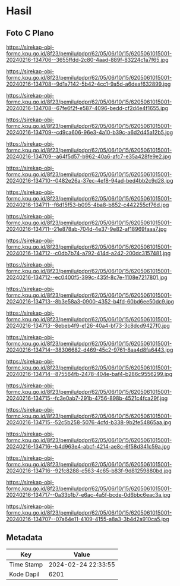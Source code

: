 # Hasil

## Foto C Plano

https://sirekap-obj-formc.kpu.go.id/8f23/pemilu/pdpr/62/05/06/10/15/6205061015001-20240216-134706--3655ffdd-2c80-4aad-889f-83224c1a7f65.jpg

https://sirekap-obj-formc.kpu.go.id/8f23/pemilu/pdpr/62/05/06/10/15/6205061015001-20240216-134708--9d1a7142-5b42-4cc1-9a5d-a6deaf632899.jpg

https://sirekap-obj-formc.kpu.go.id/8f23/pemilu/pdpr/62/05/06/10/15/6205061015001-20240216-134708--67fe6f2f-e587-4096-bedd-cf2d4e4f1655.jpg

https://sirekap-obj-formc.kpu.go.id/8f23/pemilu/pdpr/62/05/06/10/15/6205061015001-20240216-134709--cd9ca606-96e3-4a10-b39c-a6d2d45a12b5.jpg

https://sirekap-obj-formc.kpu.go.id/8f23/pemilu/pdpr/62/05/06/10/15/6205061015001-20240216-134709--a64f5d57-b962-40a6-afc7-e35a428fe9e2.jpg

https://sirekap-obj-formc.kpu.go.id/8f23/pemilu/pdpr/62/05/06/10/15/6205061015001-20240216-134710--0482e26a-37ec-4ef8-94ad-bed4bb2c9d28.jpg

https://sirekap-obj-formc.kpu.go.id/8f23/pemilu/pdpr/62/05/06/10/15/6205061015001-20240216-134711--f6d15f53-b095-4ba8-b852-c442255cf76d.jpg

https://sirekap-obj-formc.kpu.go.id/8f23/pemilu/pdpr/62/05/06/10/15/6205061015001-20240216-134711--21e878ab-704d-4e37-9e82-af18969faaa7.jpg

https://sirekap-obj-formc.kpu.go.id/8f23/pemilu/pdpr/62/05/06/10/15/6205061015001-20240216-134712--c0db7b74-a792-414d-a242-200dc3157481.jpg

https://sirekap-obj-formc.kpu.go.id/8f23/pemilu/pdpr/62/05/06/10/15/6205061015001-20240216-134712--ec0400f5-399c-435f-8c7e-1108e7217801.jpg

https://sirekap-obj-formc.kpu.go.id/8f23/pemilu/pdpr/62/05/06/10/15/6205061015001-20240216-134713--8b3e58a3-0900-4352-b4fd-60bd6ee50dc9.jpg

https://sirekap-obj-formc.kpu.go.id/8f23/pemilu/pdpr/62/05/06/10/15/6205061015001-20240216-134713--8ebeb4f9-e126-40a4-bf73-3c8dcd9427f0.jpg

https://sirekap-obj-formc.kpu.go.id/8f23/pemilu/pdpr/62/05/06/10/15/6205061015001-20240216-134714--38306682-d469-45c2-9761-8aa4d8fa6443.jpg

https://sirekap-obj-formc.kpu.go.id/8f23/pemilu/pdpr/62/05/06/10/15/6205061015001-20240216-134714--875564fb-2478-404e-baf4-b286c9556299.jpg

https://sirekap-obj-formc.kpu.go.id/8f23/pemilu/pdpr/62/05/06/10/15/6205061015001-20240216-134715--fc3e0ab7-291b-4756-898b-4521c4fca29f.jpg

https://sirekap-obj-formc.kpu.go.id/8f23/pemilu/pdpr/62/05/06/10/15/6205061015001-20240216-134715--52c5b258-5076-4cfd-b338-9b2fe54865aa.jpg

https://sirekap-obj-formc.kpu.go.id/8f23/pemilu/pdpr/62/05/06/10/15/6205061015001-20240216-134716--b4d963e4-abcf-4214-ae8c-6f58d341c59a.jpg

https://sirekap-obj-formc.kpu.go.id/8f23/pemilu/pdpr/62/05/06/10/15/6205061015001-20240216-134716--92fc8288-c563-4c65-b83f-9d81259880bd.jpg

https://sirekap-obj-formc.kpu.go.id/8f23/pemilu/pdpr/62/05/06/10/15/6205061015001-20240216-134717--0a33b1b7-e6ac-4a5f-bcde-0d6bbc6eac3a.jpg

https://sirekap-obj-formc.kpu.go.id/8f23/pemilu/pdpr/62/05/06/10/15/6205061015001-20240216-134707--07a64e11-4109-4155-a8a3-3b4d2a910ca5.jpg


## Metadata

| Key        | Value               |
| ---------- | ------------------- |
| Time Stamp | 2024-02-24 22:33:55 |
| Kode Dapil | 6201                |



